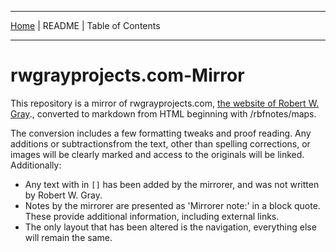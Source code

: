 <!-- Date: 6 January 2016 16:17:04 -->

<hr>

[Home](./index.md "Home") | README | Table of Contents

<hr>

# rwgrayprojects.com-Mirror

This repository is a mirror of rwgrayprojects.com, [the website of Robert W. Gray](http://www.rwgrayprojects.com/ "rwgrayprojects.com")., converted to markdown from HTML beginning with /rbfnotes/maps.

The conversion includes a few formatting tweaks and proof reading. Any additions or subtractionsfrom the text, other than spelling corrections, or images will be clearly marked and access to the originals will be linked. Additionally:

- Any text with in `[]` has been added by the mirrorer, and was not written by Robert W. Gray.  
- Notes by the mirrorer are presented as 'Mirrorer note:' in a block quote. These provide additional information, including external links.  
- The only layout that has been altered is the navigation, everything else will remain the same.

